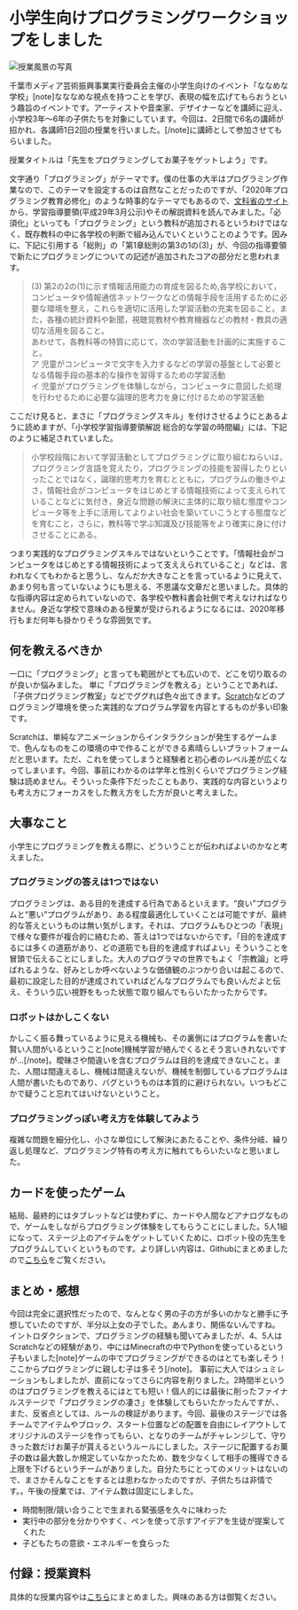 # 小学生向けプログラミングワークショップをしました

![授業風景の写真]()

千葉市メディア芸術振興事業実行委員会主催の小学生向けのイベント「ななめな学校」[note]なななめな視点を持つことを学び、表現の幅を広げてもらおうという趣旨のイベントです。アーティストや音楽家、デザイナーなどを講師に迎え、小学校3年〜6年の子供たちを対象にしています。今回は、2日間で6名の講師が招かれ、各講師1日2回の授業を行いました。[/note]に講師として参加させてもらいました。

授業タイトルは「先生をプログラミングしてお菓子をゲットしよう」です。

文字通り「プログラミング」がテーマです。僕の仕事の大半はプログラミング作業なので、このテーマを設定するのは自然なことだったのですが、「2020年プログラミング教育必修化」のような時事的なテーマでもあるので、[文科省のサイト](http://www.mext.go.jp/a_menu/shotou/new-cs/1384661.htm)から、学習指導要領(平成29年3月公示)やその解説資料を読んでみました。「必須化」といっても「プログラミング」という教科が追加されるというわけではなく、既存教科の中に各学校の判断で組み込んでいくということのようです。因みに、下記に引用する「総則」の「第1章総則の第3の1の(3)」が、今回の指導要領で新たにプログラミングについての記述が追加されたコアの部分だと思われます。

> (3) 第2の2の(1)に示す情報活用能力の育成を図るため,各学校において， コンピュータや情報通信ネットワークなどの情報手段を活用するために必要な環境を整え，これらを適切に活用した学習活動の充実を図ること。また，各種の統計資料や新聞，視聴覚教材や教育機器などの教材・教具の適切な活用を図ること。<br>
> あわせて，各教科等の特質に応じて，次の学習活動を計画的に実施すること。<br>
> ア 児童がコンピュータで文字を入力するなどの学習の基盤として必要となる情報手段の基本的な操作を習得するための学習活動<br>
> イ 児童がプログラミングを体験しながら，コンピュータに意図した処理を行わせるために必要な論理的思考力を身に付けるための学習活動

ここだけ見ると、まさに「プログラミングスキル」を付けさせるようにとあるように読めますが、「小学校学習指導要領解説 総合的な学習の時間編」には、下記のように補足されていました。

> 小学校段階において学習活動としてプログラミングに取り組むねらいは，プログラミング言語を覚えたり，プログラミングの技能を習得したりといったことではなく，論理的思考力を育むとともに，プログラムの働きやよさ，情報社会がコンピュータをはじめとする情報技術によって支えられていることなどに気付き，身近な問題の解決に主体的に取り組む態度やコンピュータ等を上手に活用してよりよい社会を築いていこうとする態度などを育むこと，さらに，教科等で学ぶ知識及び技能等をより確実に身に付けさせることにある。

つまり実践的なプログラミングスキルではないということです。「情報社会がコンピュータをはじめとする情報技術によって支ええられていること」などは、言われなくてもわかると思うし、なんだか大きなことを言っているように見えて、あまり何も言っていないようにも思える、不思議な文章だと思いました。具体的な指導内容は定められていないので、各学校や教科書会社側で考えなければなりません。身近な学校で意味のある授業が受けられるようになるには、2020年移行もまだ何年も掛かりそうな雰囲気です。


## 何を教えるべきか

一口に「プログラミング」と言っても範囲がとても広いので、どこを切り取るのが良いか悩みました。
単に「プログラミングを教える」ということであれば、「子供プログラミング教室」などでググれば色々出てきます。[Scratch](https://scratch.mit.edu/)などのプログラミング環境を使った実践的なプログラム学習を内容とするものが多い印象です。

Scratchは、単純なアニメーションからインタラクションが発生するゲームまで、色んなものをこの環境の中で作ることができる素晴らしいプラットフォームだと思います。ただ、これを使ってしまうと経験者と初心者のレベル差が広くなってしまいます。今回、事前にわかるのは学年と性別くらいでプログラミング経験は読めません。そういった条件下だったこともあり、実践的な内容というよりも考え方にフォーカスをした教え方をした方が良いと考えました。

## 大事なこと

小学生にプログラミングを教える際に、どういうことが伝わればよいのかなと考えました。


### プログラミングの答えは1つではない
プログラミングは、ある目的を達成する行為であるといえます。“良い”プログラムと“悪い”プログラムがあり、ある程度最適化していくことは可能ですが、最終的な答えというものは無い気がします。それは、プログラムもひとつの「表現」で様々な要件が複合的に絡むため、答えは1つではないからです。「目的を達成するには多くの道筋があり、どの道筋でも目的を達成すればよい」そういうことを冒頭で伝えることにしました。大人のプログラマの世界でもよく「宗教論」と呼ばれるような、好みとしか呼べないような価値観のぶつかり合いは起こるので、最初に設定した目的が達成されていればどんなプログラムでも良いんだよと伝え、そういう広い視野をもった状態で取り組んでもらいたかったからです。

### ロボットはかしこくない
かしこく振る舞っているように見える機械も、その裏側にはプログラムを書いた賢い人間がいるということ[note]機械学習が絡んでくるとそう言いきれないですが…[/note]。曖昧さや間違いを含むプログラムは目的を達成できないこと。また、人間は間違えるし、機械は間違えないが、機械を制御しているプログラムは人間が書いたものであり、バグというものは本質的に避けられない。いつもどこかで疑うこと忘れてはいけないということ。


### プログラミングっぽい考え方を体験してみよう
複雑な問題を細分化し、小さな単位にして解決にあたることや、条件分岐、繰り返し処理など、プログラミング特有の考え方に触れてもらいたいなと思いました。

## カードを使ったゲーム

結局、最終的にはタブレットなどは使わずに、カードや人間などアナログなもので、ゲームをしながらプログラミング体験をしてもらうことにしました。5人1組になって、ステージ上のアイテムをゲットしていくために、ロボット役の先生をプログラムしていくというものです。より詳しい内容は、Githubにまとめましたので[こちら](TODO)をご覧ください。

## まとめ・感想

今回は完全に選択性だったので、なんとなく男の子の方が多いのかなと勝手に予想していたのですが、半分以上女の子でした。あんまり、関係ないんですね。
イントロダクションで、プログラミングの経験も聞いてみましたが、4、5人はScratchなどの経験があり、中にはMinecraftの中でPythonを使っているという子もいました[note]ゲームの中でプログラミングができるのはとても楽しそう！ここからプログラミングに親しむ子は多そう[/note]。
事前に大人ではシュミレーションもしましたが、直前になってさらに内容を削りました。2時間半というのはプログラミングを教えるにはとても短い！個人的には最後に削ったファイナルステージで「プログラミングの凄さ」を体験してもらいたかったんですが、、
また、反省点としては、ルールの検証があります。今回、最後のステージでは各チームでアイテムやブロック、スタート位置などの配置を自由にレイアウトしてオリジナルのステージを作ってもらい、となりのチームがチャレンジして、守りきった数だけお菓子が貰えるというルールにしました。ステージに配置するお菓子の数は最大数しか規定していなかったため、数を少なくして相手の獲得できる上限を下げるというチームがありました。自分たちにとってのメリットはないので、まさかそんなことをするとは思わなかったのですが、子供たちは非情です。。午後の授業では、アイテム数は固定にしました。

- 時間制限/競い合うことで生まれる緊張感を久々に味わった
- 実行中の部分を分かりやすく、ペンを使って示すアイデアを生徒が提案してくれた
- 子どもたちの意欲・エネルギーを食らった


## 付録：授業資料

具体的な授業内容やは[こちら](https://github.com/naokazuterada/naname)にまとめました。興味のある方は御覧ください。